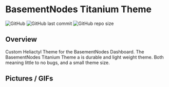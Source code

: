 # BasementNodes Titanium Theme

![GitHub](https://img.shields.io/github/license/coreyhsGames/BN-Titanium-Theme)
![GitHub last commit](https://img.shields.io/github/last-commit/coreyhsGames/BN-Titanium-Theme)
![GitHub repo size](https://img.shields.io/github/repo-size/coreyhsGames/BN-Titanium-Theme)

## Overview
Custom Heliactyl Theme for the BasementNodes Dashboard.
The BasementNodes Titanium Theme a is durable and light weight theme. Both meaning little to no bugs, and a small theme size.

## Pictures / GIFs

